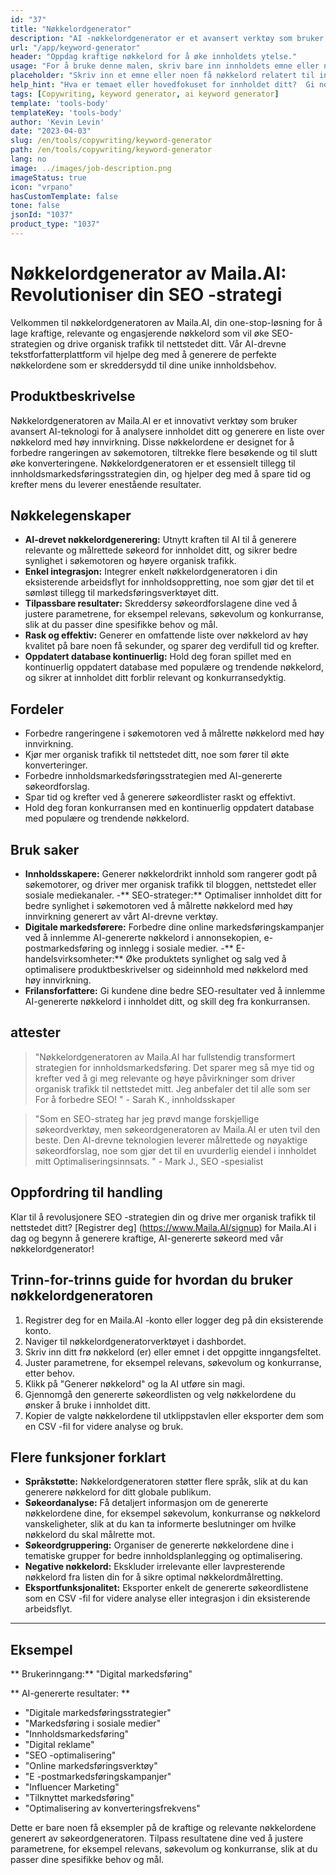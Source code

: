 ```yaml
---
id: "37"
title: "Nøkkelordgenerator"
description: "AI -nøkkelordgenerator er et avansert verktøy som bruker kunstig intelligens for å generere relevante og kraftige nøkkelord for innholdet ditt.  Det hjelper deg å oppdage unike og høypresterende nøkkelord for å optimalisere blogginnleggene, artiklene og annet online innhold for bedre synlighet og engasjement."
url: "/app/keyword-generator"
header: "Oppdag kraftige nøkkelord for å øke innholdets ytelse."
usage: "For å bruke denne malen, skriv bare inn innholdets emne eller noen få relaterte søkeord.  AI-nøkkelordgeneratoren vil deretter generere en liste over relevante og høypresterende nøkkelord for å optimalisere innholdet ditt for bedre synlighet og engasjement."
placeholder: "Skriv inn et emne eller noen få nøkkelord relatert til innholdet ditt, for eksempel digital markedsføring, reiseblogging eller treningstips."
help_hint: "Hva er temaet eller hovedfokuset for innholdet ditt?  Gi noen få relaterte søkeord, så genererer vi en liste over kraftige nøkkelord for å forbedre innholdets ytelse."
tags: [Copywriting, keyword generator, ai keyword generator]
template: 'tools-body'
templateKey: 'tools-body'
author: 'Kevin Levin'
date: "2023-04-03"
slug: /en/tools/copywriting/keyword-generator
path: /en/tools/copywriting/keyword-generator
lang: no
image: ../images/job-description.png
imageStatus: true
icon: "vrpano"
hasCustomTemplate: false
tone: false
jsonId: "1037"
product_type: "1037"
---
```

# Nøkkelordgenerator av Maila.AI: Revolutioniser din SEO -strategi

Velkommen til nøkkelordgeneratoren av Maila.AI, din one-stop-løsning for å lage kraftige, relevante og engasjerende nøkkelord som vil øke SEO-strategien og drive organisk trafikk til nettstedet ditt.  Vår AI-drevne tekstforfatterplattform vil hjelpe deg med å generere de perfekte nøkkelordene som er skreddersydd til dine unike innholdsbehov.

## Produktbeskrivelse

Nøkkelordgeneratoren av Maila.AI er et innovativt verktøy som bruker avansert AI-teknologi for å analysere innholdet ditt og generere en liste over nøkkelord med høy innvirkning.  Disse nøkkelordene er designet for å forbedre rangeringen av søkemotoren, tiltrekke flere besøkende og til slutt øke konverteringene.  Nøkkelordgeneratoren er et essensielt tillegg til innholdsmarkedsføringsstrategien din, og hjelper deg med å spare tid og krefter mens du leverer enestående resultater.

## Nøkkelegenskaper

- **AI-drevet nøkkelordgenerering:** Utnytt kraften til AI til å generere relevante og målrettede søkeord for innholdet ditt, og sikrer bedre synlighet i søkemotoren og høyere organisk trafikk.
 - **Enkel integrasjon:** Integrer enkelt nøkkelordgeneratoren i din eksisterende arbeidsflyt for innholdsoppretting, noe som gjør det til et sømløst tillegg til markedsføringsverktøyet ditt.
 - **Tilpassbare resultater:** Skreddersy søkeordforslagene dine ved å justere parametrene, for eksempel relevans, søkevolum og konkurranse, slik at du passer dine spesifikke behov og mål.
 - **Rask og effektiv:** Generer en omfattende liste over nøkkelord av høy kvalitet på bare noen få sekunder, og sparer deg verdifull tid og krefter.
 - **Oppdatert database kontinuerlig:** Hold deg foran spillet med en kontinuerlig oppdatert database med populære og trendende nøkkelord, og sikrer at innholdet ditt forblir relevant og konkurransedyktig.

## Fordeler

- Forbedre rangeringene i søkemotoren ved å målrette nøkkelord med høy innvirkning.
 - Kjør mer organisk trafikk til nettstedet ditt, noe som fører til økte konverteringer.
 - Forbedre innholdsmarkedsføringsstrategien med AI-genererte søkeordforslag.
 - Spar tid og krefter ved å generere søkeordlister raskt og effektivt.
 - Hold deg foran konkurransen med en kontinuerlig oppdatert database med populære og trendende nøkkelord.

## Bruk saker

- **Innholdsskapere:** Generer nøkkelordrikt innhold som rangerer godt på søkemotorer, og driver mer organisk trafikk til bloggen, nettstedet eller sosiale mediekanaler.
 -** SEO-strateger:** Optimaliser innholdet ditt for bedre synlighet i søkemotoren ved å målrette nøkkelord med høy innvirkning generert av vårt AI-drevne verktøy.
 - **Digitale markedsførere:** Forbedre dine online markedsføringskampanjer ved å innlemme AI-genererte nøkkelord i annonsekopien, e-postmarkedsføring og innlegg i sosiale medier.
 -** E-handelsvirksomheter:** Øke produktets synlighet og salg ved å optimalisere produktbeskrivelser og sideinnhold med nøkkelord med høy innvirkning.
 - **Frilansforfattere:** Gi kundene dine bedre SEO-resultater ved å innlemme AI-genererte nøkkelord i innholdet ditt, og skill deg fra konkurransen.

## attester

> "Nøkkelordgeneratoren av Maila.AI har fullstendig transformert strategien for innholdsmarkedsføring. Det sparer meg så mye tid og krefter ved å gi meg relevante og høye påvirkninger som driver organisk trafikk til nettstedet mitt. Jeg anbefaler det til alle som ser  For å forbedre SEO! "  - Sarah K., innholdsskaper

> "Som en SEO-strateg har jeg prøvd mange forskjellige søkeordverktøy, men søkeordgeneratoren av Maila.AI er uten tvil den beste. Den AI-drevne teknologien leverer målrettede og nøyaktige søkeordforslag, noe som gjør det til en uvurderlig eiendel i innholdet mitt  Optimaliseringsinnsats. "  - Mark J., SEO -spesialist

## Oppfordring til handling

Klar til å revolusjonere SEO -strategien din og drive mer organisk trafikk til nettstedet ditt?  [Registrer deg] (https://www.Maila.AI/signup) for Maila.AI i dag og begynn å generere kraftige, AI-genererte søkeord med vår nøkkelordgenerator!

## Trinn-for-trinns guide for hvordan du bruker nøkkelordgeneratoren

1. Registrer deg for en Maila.AI -konto eller logger deg på din eksisterende konto.
 2. Naviger til nøkkelordgeneratorverktøyet i dashbordet.
 3. Skriv inn ditt frø nøkkelord (er) eller emnet i det oppgitte inngangsfeltet.
 4. Juster parametrene, for eksempel relevans, søkevolum og konkurranse, etter behov.
 5. Klikk på "Generer nøkkelord" og la AI utføre sin magi.
 6. Gjennomgå den genererte søkeordlisten og velg nøkkelordene du ønsker å bruke i innholdet ditt.
 7. Kopier de valgte nøkkelordene til utklippstavlen eller eksporter dem som en CSV -fil for videre analyse og bruk.

## Flere funksjoner forklart

- **Språkstøtte:** Nøkkelordgeneratoren støtter flere språk, slik at du kan generere nøkkelord for ditt globale publikum.
 - **Søkeordanalyse:** Få detaljert informasjon om de genererte nøkkelordene dine, for eksempel søkevolum, konkurranse og nøkkelord vanskeligheter, slik at du kan ta informerte beslutninger om hvilke nøkkelord du skal målrette mot.
 - **Søkeordgruppering:** Organiser de genererte nøkkelordene dine i tematiske grupper for bedre innholdsplanlegging og optimalisering.
 - **Negative nøkkelord:** Ekskluder irrelevante eller lavpresterende nøkkelord fra listen din for å sikre optimal nøkkelordmålretting.
 - **Eksportfunksjonalitet:** Eksporter enkelt de genererte søkeordlistene som en CSV -fil for videre analyse eller integrasjon i din eksisterende arbeidsflyt.

---

## Eksempel

** Brukerinngang:** "Digital markedsføring"

** AI-genererte resultater: **

- "Digitale markedsføringsstrategier"
 - "Markedsføring i sosiale medier"
 - "Innholdsmarkedsføring"
 - "Digital reklame"
 - "SEO -optimalisering"
 - "Online markedsføringsverktøy"
 - "E -postmarkedsføringskampanjer"
 - "Influencer Marketing"
 - "Tilknyttet markedsføring"
 - "Optimalisering av konverteringsfrekvens"

Dette er bare noen få eksempler på de kraftige og relevante nøkkelordene generert av søkeordgeneratoren.  Tilpass resultatene dine ved å justere parametrene, for eksempel relevans, søkevolum og konkurranse, slik at du passer dine spesifikke behov og mål.
